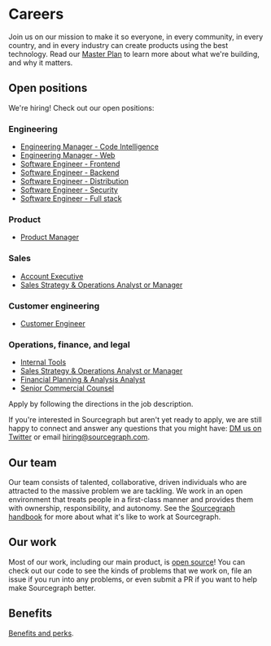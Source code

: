 # Careers

Join us on our mission to make it so everyone, in every community, in every country, and in every industry can create products using the best technology. Read our [Master Plan](https://about.sourcegraph.com/plan) to learn more about what we're building, and why it matters.

## Open positions

We're hiring! Check out our open positions:

### Engineering

- [Engineering Manager - Code Intelligence](../handbook/engineering/hiring/engineering-manager-code-intelligence.md)
- [Engineering Manager - Web](../handbook/engineering/hiring/engineering-manager-web.md)
- [Software Engineer - Frontend](../handbook/engineering/hiring/software-engineer-frontend.md)
- [Software Engineer - Backend](../handbook/engineering/hiring/software-engineer-backend.md)
- [Software Engineer - Distribution](../handbook/engineering/hiring/software-engineer-distribution.md)
- [Software Engineer - Security](../handbook/engineering/hiring/software-engineer-security.md)
- [Software Engineer - Full stack](../handbook/engineering/hiring/software-engineer-full-stack.md)

### Product

- [Product Manager](../handbook/product/roles/product_manager.md)

### Sales

- [Account Executive](../handbook/sales/roles/account_executive.md)
- [Sales Strategy & Operations Analyst or Manager](../handbook/bizops/roles/gtm_sales_operations.md)

### Customer engineering

- [Customer Engineer](../handbook/ce/roles/customer_engineer.md)

### Operations, finance, and legal

- [Internal Tools](../handbook/bizops/roles/internal_tools.md)
- [Sales Strategy & Operations Analyst or Manager](../handbook/bizops/roles/gtm_sales_operations.md)
- [Financial Planning & Analysis Analyst](../handbook/bizops/roles/financial_planning_analysis.md)
- [Senior Commercial Counsel](../handbook/bizops/roles/senior_commercial_counsel.md)

Apply by following the directions in the job description.

If you're interested in Sourcegraph but aren't yet ready to apply, we are still happy to connect and answer any questions that you might have: [DM us on Twitter](https://twitter.com/srcgraph) or email hiring@sourcegraph.com.

## Our team

Our team consists of talented, collaborative, driven individuals who are attracted to the massive problem we are tackling. We work in an open environment that treats people in a first-class manner and provides them with ownership, responsibility, and autonomy. See the [Sourcegraph handbook](https://about.sourcegraph.com/handbook) for more about what it's like to work at Sourcegraph.

## Our work

Most of our work, including our main product, is [open source](https://github.com/sourcegraph)! You can check out our code to see the kinds of problems that we work on, file an issue if you run into any problems, or even submit a PR if you want to help make Sourcegraph better.

## Benefits

[Benefits and perks](../handbook/people-ops/benefits-and-perks.md).
